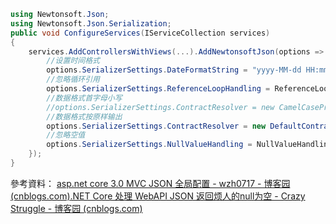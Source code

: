 ```csharp
using Newtonsoft.Json;
using Newtonsoft.Json.Serialization;
public void ConfigureServices(IServiceCollection services)
{
	services.AddControllersWithViews(...).AddNewtonsoftJson(options => {
		//设置时间格式
		options.SerializerSettings.DateFormatString = "yyyy-MM-dd HH:mm:ss";
		//忽略循环引用
		options.SerializerSettings.ReferenceLoopHandling = ReferenceLoopHandling.Ignore;
		//数据格式首字母小写
		//options.SerializerSettings.ContractResolver = new CamelCasePropertyNamesContractResolver();
		//数据格式按原样输出
		options.SerializerSettings.ContractResolver = new DefaultContractResolver();
		//忽略空值
		options.SerializerSettings.NullValueHandling = NullValueHandling.Ignore;
	});
}

```

參考資料： [asp.net core 3.0 MVC JSON 全局配置 - wzh0717 - 博客园 (cnblogs.com)](https://www.cnblogs.com/lenovo_tiger_love/p/12054253.html)[.NET Core 处理 WebAPI JSON 返回烦人的null为空 - Crazy Struggle - 博客园 (cnblogs.com)](https://www.cnblogs.com/1312mn/p/14262985.html)